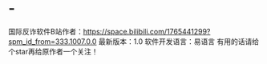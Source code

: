 # -
国际反诈软件B站作者：https://space.bilibili.com/1765441299?spm_id_from=333.1007.0.0
最新版本：1.0
软件开发语言：易语言
有用的话请给个star再给原作者一个关注！
